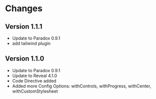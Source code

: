 # Changes

## Version 1.1.1
* Update to Paradox 0.9.1
* add tailwind plugin

## Version 1.1.0

* Update to Paradox 0.9.1
* Update to Reveal 4.1.0
* Code Directive added
* Added more Config Options: withControls, withProgress, withCenter, withCustomStylesheet
